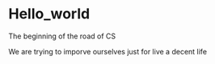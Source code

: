 # Hello_world
The beginning of the road of CS

We are trying to imporve ourselves 
just for live a decent life
